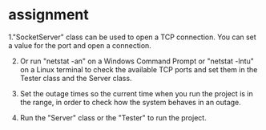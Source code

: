 # assignment

1."SocketServer" class can be used to open a TCP connection. You can set a value for the port and open a connection.

2. Or run "netstat -an" on a Windows Command Prompt or "netstat -lntu" on a Linux terminal to check the available TCP ports 
    and set them in the Tester class and the Server class.

3. Set the outage times so the current time when you run the project is in the range, in order to check how the system behaves in an outage.

4. Run the "Server" class or the "Tester" to run the project.
